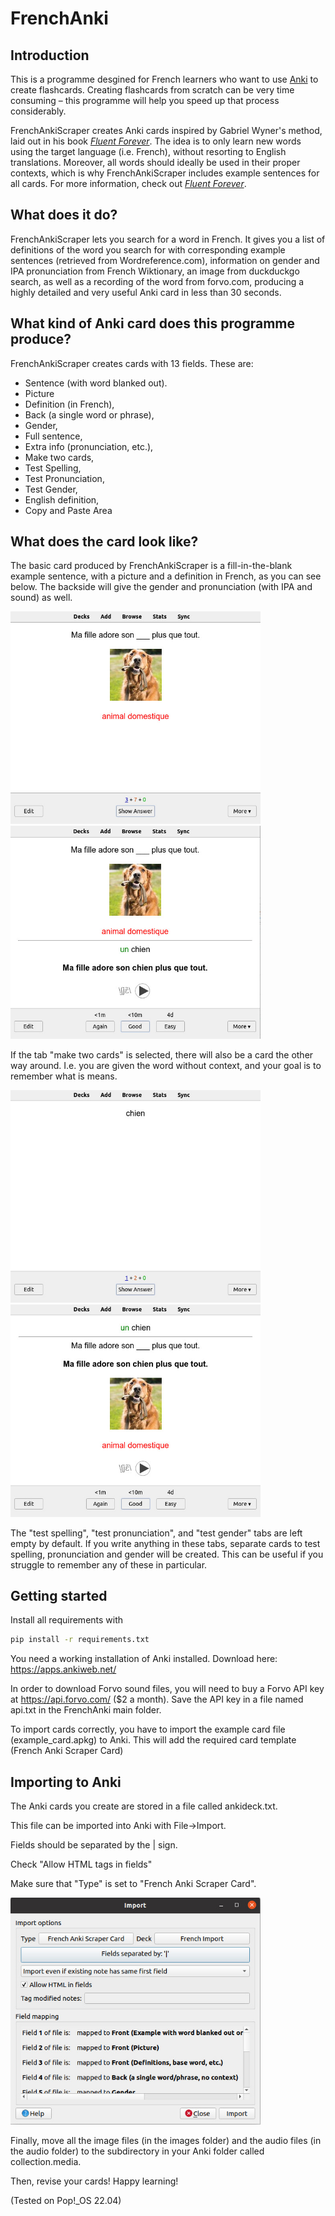 # FrenchAnki

## Introduction
This is a programme desgined for French learners who want to use [Anki](https://apps.ankiweb.net/) to create flashcards. Creating flashcards from scratch can be very time consuming – this programme will help you speed up that process considerably.

FrenchAnkiScraper creates Anki cards inspired by Gabriel Wyner's method, laid out in his book [*Fluent Forever*](https://fluent-forever.com/book/). The idea is to only learn new words using the target language (i.e. French), without resorting to English translations. Moreover, all words should ideally be used in their proper contexts, which is why FrenchAnkiScraper includes example sentences for all cards. For more information, check out [*Fluent Forever*](https://fluent-forever.com/book/).



## What does it do?
FrenchAnkiScraper lets you search for a word in French. It gives you a list of definitions of the word you search for with corresponding example sentences (retrieved from Wordreference.com), information on gender and IPA pronunciation from French Wiktionary, an image from duckduckgo search, as well as a recording of the word from forvo.com, producing a highly detailed and very useful Anki card in less than 30 seconds.

## What kind of Anki card does this programme produce?
FrenchAnkiScraper creates cards with 13 fields. These are:
- Sentence (with word blanked out).
- Picture
- Definition (in French),
- Back (a single word or phrase),
- Gender,
- Full sentence,
- Extra info (pronunciation, etc.),
- Make two cards,
- Test Spelling,
- Test Pronunciation,
- Test Gender,
- English definition,
- Copy and Paste Area

## What does the card look like?
The basic card produced by FrenchAnkiScraper is a fill-in-the-blank example sentence, with a picture and a definition in French, as you can see below. The backside will give the gender and pronunciation (with IPA and sound) as well.

<img src="user_guide/front1.jpg" alt="Fill-in-the-blank card" width="400" height="auto"/>
<img src="user_guide/front2.jpg" alt="Fill-in-the-blank card with answer" width="400" height="auto"/>


If the tab "make two cards" is selected, there will also be a card the other way around. I.e. you are given the word without context, and your goal is to remember what is means.

<img src="user_guide/back1.jpg" alt="Single word card" width="400" height="auto"/>
<img src="user_guide/back2.jpg" alt="Single word card with answer" width="400" height="auto"/>

The "test spelling", "test pronunciation", and "test gender" tabs are left empty by default. If you write anything in these tabs, separate cards to test spelling, pronunciation and gender will be created. This can be useful if you struggle to remember any of these in particular.

## Getting started

Install all requirements with

```bash
pip install -r requirements.txt
```

You need a working installation of Anki installed. Download here: https://apps.ankiweb.net/

In order to download Forvo sound files, you will need to buy a Forvo API key at https://api.forvo.com/ ($2 a month). Save the API key in a file named api.txt in the FrenchAnki main folder.

To import cards correctly, you have to import the example card file (example_card.apkg) to Anki. This will add the required card template (French Anki Scraper Card)

## Importing to Anki
The Anki cards you create are stored in a file called ankideck.txt.

This file can be imported into Anki with File->Import.

Fields should be separated by the | sign.

Check "Allow HTML tags in fields"

Make sure that "Type" is set to "French Anki Scraper Card".

<img src="user_guide/import.jpg" alt="Single word card" width="400" height="auto"/>

Finally, move all the image files (in the images folder) and the audio files (in the audio folder) to the subdirectory in your Anki folder called collection.media.

Then, revise your cards! Happy learning!

(Tested on Pop!_OS 22.04)

